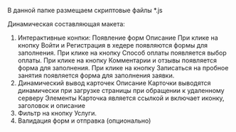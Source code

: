 В данной папке размещаем скриптовые файлы *.js

Динамическая составляющая макета:
1. Интерактивные конпки: 
Появление форм
Описание
При клике на кнопку Войти и Регистрация в хедере появляются формы для заполнения. При клике на кнопку Способ оплаты появляется выбор оплаты. При клике на кнопку Комментарии и отзывы появляется форма для заполнения. При клике на кнопку Записаться на пробное занятия появляется форма для заполнения заявки.
2. Динамический вывод карточек
Описание
Карточки выводятся динамически при загрузке страницы при обращении к удаленному серверу
Элементы
Карточка является ссылкой и включает иконку, заголовок и описание
3. Фильтр на кнопку Услуги.
4. Валидация форм и отправка (опционально)